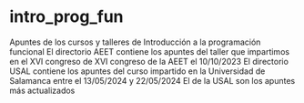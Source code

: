 # intro_prog_fun
Apuntes de los cursos y talleres de Introducción a la programación funcional 
El directorio AEET contiene los apuntes del taller que impartimos en el XVI congreso de XVI congreso de la AEET el 10/10/2023
El directorio USAL contiene los apuntes del curso impartido en la Universidad de Salamanca entre el 13/05/2024 y 22/05/2024 
El de la USAL son los apuntes más actualizados
